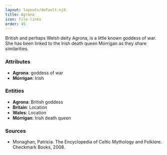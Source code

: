 ```yaml
---
layout: layouts/default.njk
title: Agrona
icon: file-lines
order: 45
---
```

British and perhaps Welsh deity Agrona, is a little known goddess of war. She has been linked to the Irish death queen Mórrígan as they share similarities.

### Attributes

- **Agrona**: goddess of war
- **Mórrígan**: Irish

### Entities

- **Agrona**: British goddess
- **Britain**: Location
- **Wales**: Location
- **Mórrígan**: Irish death queen

### Sources

- Monaghan, Patricia. The Encyclopedia of Celtic Mythology and Folklore. Checkmark Books, 2008.


